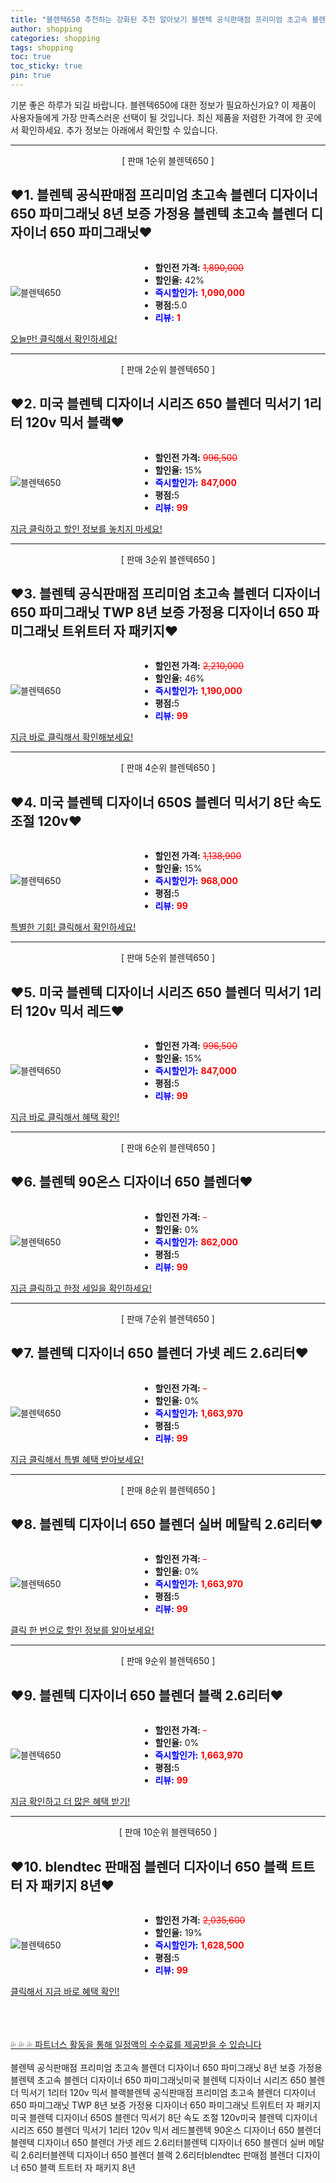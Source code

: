 ```yaml
---
title: "블렌텍650 추천하는 강화된 추천 알아보기 블렌텍 공식판매점 프리미엄 초고속 블렌더"
author: shopping
categories: shopping
tags: shopping
toc: true
toc_sticky: true
pin: true
---
```

기분 좋은 하루가 되길 바랍니다. 블렌텍650에 대한 정보가 필요하신가요?  이 제품이 사용자들에게 가장 만족스러운 선택이 될 것입니다. 최신 제품을 저렴한 가격에 한 곳에서 확인하세요. 추가 정보는 아래에서 확인할 수 있습니다.

---
<p class="toplist" style="margin: 0 auto; display: block; width: fit-content;">[ 판매 1순위 블렌텍650 ]</p>

<h2><strong>❤️1. 블렌텍 공식판매점 프리미엄 초고속 블렌더 디자이너 650 파미그래닛 8년 보증 가정용 블렌텍 초고속 블렌더 디자이너 650 파미그래닛❤️</strong></h2>

<div style="display: flex; align-items: center;">
    <div style="flex: 0.4;">
        <img src="https://thumbnail8.coupangcdn.com/thumbnails/remote/230x230ex/image/vendor_inventory/2548/bbf48de8642fface1a23b76526b31a77de27f40e911db9ec4b066dbc36c6.jpg" alt="블렌텍650" style="max-width: 100%;">
    </div>
    <div style="flex: 0.6; margin-left: 10px;">
        <ul>
            <li><strong>할인전 가격:</strong> <del style="color: red;">1,890,000</del></li>
            <li><strong>할인율:</strong> 42%</li>
            <li><span style='color:blue'><strong>즉시할인가:</strong></span> <span style='color:red'><strong>1,090,000</strong></span></li>
            <li><strong>평점:</strong>5.0</li>
            <li><span style='color:blue'><strong>리뷰:</strong></span> <span style='color:red'><strong>1</strong></span></li>
        </ul>
    </div>
</div>
<div class="center">
    <a href="https://William4Davisa.github.io?lptag=AF9450613&subid=githubio&pageKey=6702585990&traceid=V0-153&itemId=15530426306&vendorItemId=82749630137" class="myButton">
        오늘만! 클릭해서 확인하세요!
    </a>
</div>


---
<p class="toplist" style="margin: 0 auto; display: block; width: fit-content;">[ 판매 2순위 블렌텍650 ]</p>

<h2><strong>❤️2. 미국 블렌텍 디자이너 시리즈 650 블렌더 믹서기 1리터 120v 믹서 블랙❤️</strong></h2>

<div style="display: flex; align-items: center;">
    <div style="flex: 0.4;">
        <img src="https://thumbnail6.coupangcdn.com/thumbnails/remote/230x230ex/image/vendor_inventory/cc27/000ba26e51ee1e093b03078f9278b05d8ded96353481dd25c2087a052dfc.png" alt="블렌텍650" style="max-width: 100%;">
    </div>
    <div style="flex: 0.6; margin-left: 10px;">
        <ul>
            <li><strong>할인전 가격:</strong> <del style="color: red;">996,500</del></li>
            <li><strong>할인율:</strong> 15%</li>
            <li><span style='color:blue'><strong>즉시할인가:</strong></span> <span style='color:red'><strong>847,000</strong></span></li>
            <li><strong>평점:</strong>5</li>
            <li><span style='color:blue'><strong>리뷰:</strong></span> <span style='color:red'><strong>99</strong></span></li>
        </ul>
    </div>
</div>
<div class="center">
    <a href="https://William4Davisa.github.io?lptag=AF9450613&subid=githubio&pageKey=8200264682&traceid=V0-153&itemId=23503686838&vendorItemId=90530107141" class="myButton">
        지금 클릭하고 할인 정보를 놓치지 마세요!
    </a>
</div>


---
<p class="toplist" style="margin: 0 auto; display: block; width: fit-content;">[ 판매 3순위 블렌텍650 ]</p>

<h2><strong>❤️3. 블렌텍 공식판매점 프리미엄 초고속 블렌더 디자이너 650 파미그래닛 TWP 8년 보증 가정용 디자이너 650  파미그래닛 트위트터 자 패키지❤️</strong></h2>

<div style="display: flex; align-items: center;">
    <div style="flex: 0.4;">
        <img src="https://thumbnail9.coupangcdn.com/thumbnails/remote/230x230ex/image/vendor_inventory/4bf4/879263aaeba44077284e1a686b0bf69d11c09655642c5e7a534c6ff8ceb0.jpg" alt="블렌텍650" style="max-width: 100%;">
    </div>
    <div style="flex: 0.6; margin-left: 10px;">
        <ul>
            <li><strong>할인전 가격:</strong> <del style="color: red;">2,210,000</del></li>
            <li><strong>할인율:</strong> 46%</li>
            <li><span style='color:blue'><strong>즉시할인가:</strong></span> <span style='color:red'><strong>1,190,000</strong></span></li>
            <li><strong>평점:</strong>5</li>
            <li><span style='color:blue'><strong>리뷰:</strong></span> <span style='color:red'><strong>99</strong></span></li>
        </ul>
    </div>
</div>
<div class="center">
    <a href="https://William4Davisa.github.io?lptag=AF9450613&subid=githubio&pageKey=7053206091&traceid=V0-153&itemId=17468618846&vendorItemId=84636328368" class="myButton">
        지금 바로 클릭해서 확인해보세요!
    </a>
</div>


---
<p class="toplist" style="margin: 0 auto; display: block; width: fit-content;">[ 판매 4순위 블렌텍650 ]</p>

<h2><strong>❤️4. 미국 블렌텍 디자이너 650S 블렌더 믹서기 8단 속도 조절 120v❤️</strong></h2>

<div style="display: flex; align-items: center;">
    <div style="flex: 0.4;">
        <img src="https://thumbnail6.coupangcdn.com/thumbnails/remote/230x230ex/image/vendor_inventory/461e/515ea60ab70c19ebdda9501e603f05223ccd972ba2214921a8b823f92c66.png" alt="블렌텍650" style="max-width: 100%;">
    </div>
    <div style="flex: 0.6; margin-left: 10px;">
        <ul>
            <li><strong>할인전 가격:</strong> <del style="color: red;">1,138,900</del></li>
            <li><strong>할인율:</strong> 15%</li>
            <li><span style='color:blue'><strong>즉시할인가:</strong></span> <span style='color:red'><strong>968,000</strong></span></li>
            <li><strong>평점:</strong>5</li>
            <li><span style='color:blue'><strong>리뷰:</strong></span> <span style='color:red'><strong>99</strong></span></li>
        </ul>
    </div>
</div>
<div class="center">
    <a href="https://William4Davisa.github.io?lptag=AF9450613&subid=githubio&pageKey=8200277604&traceid=V0-153&itemId=23503743307&vendorItemId=90530163392" class="myButton">
        특별한 기회! 클릭해서 확인하세요!
    </a>
</div>


---
<p class="toplist" style="margin: 0 auto; display: block; width: fit-content;">[ 판매 5순위 블렌텍650 ]</p>

<h2><strong>❤️5. 미국 블렌텍 디자이너 시리즈 650 블렌더 믹서기 1리터 120v 믹서 레드❤️</strong></h2>

<div style="display: flex; align-items: center;">
    <div style="flex: 0.4;">
        <img src="https://thumbnail6.coupangcdn.com/thumbnails/remote/230x230ex/image/vendor_inventory/cc27/000ba26e51ee1e093b03078f9278b05d8ded96353481dd25c2087a052dfc.png" alt="블렌텍650" style="max-width: 100%;">
    </div>
    <div style="flex: 0.6; margin-left: 10px;">
        <ul>
            <li><strong>할인전 가격:</strong> <del style="color: red;">996,500</del></li>
            <li><strong>할인율:</strong> 15%</li>
            <li><span style='color:blue'><strong>즉시할인가:</strong></span> <span style='color:red'><strong>847,000</strong></span></li>
            <li><strong>평점:</strong>5</li>
            <li><span style='color:blue'><strong>리뷰:</strong></span> <span style='color:red'><strong>99</strong></span></li>
        </ul>
    </div>
</div>
<div class="center">
    <a href="https://William4Davisa.github.io?lptag=AF9450613&subid=githubio&pageKey=8200264682&traceid=V0-153&itemId=23503686843&vendorItemId=90530107147" class="myButton">
        지금 바로 클릭해서 혜택 확인!
    </a>
</div>


---
<p class="toplist" style="margin: 0 auto; display: block; width: fit-content;">[ 판매 6순위 블렌텍650 ]</p>

<h2><strong>❤️6. 블렌텍 90온스 디자이너 650 블렌더❤️</strong></h2>

<div style="display: flex; align-items: center;">
    <div style="flex: 0.4;">
        <img src="https://thumbnail10.coupangcdn.com/thumbnails/remote/230x230ex/image/vendor_inventory/fa89/677b7d54e9a0dbef9f02bd6f7fcd594b82487d306470d3b94e32250cf5fc.jpg" alt="블렌텍650" style="max-width: 100%;">
    </div>
    <div style="flex: 0.6; margin-left: 10px;">
        <ul>
            <li><strong>할인전 가격:</strong> <del style="color: red;">-</del></li>
            <li><strong>할인율:</strong> 0%</li>
            <li><span style='color:blue'><strong>즉시할인가:</strong></span> <span style='color:red'><strong>862,000</strong></span></li>
            <li><strong>평점:</strong>5</li>
            <li><span style='color:blue'><strong>리뷰:</strong></span> <span style='color:red'><strong>99</strong></span></li>
        </ul>
    </div>
</div>
<div class="center">
    <a href="https://William4Davisa.github.io?lptag=AF9450613&subid=githubio&pageKey=7080175298&traceid=V0-153&itemId=17610308590&vendorItemId=86014144847" class="myButton">
        지금 클릭하고 한정 세일을 확인하세요!
    </a>
</div>


---
<p class="toplist" style="margin: 0 auto; display: block; width: fit-content;">[ 판매 7순위 블렌텍650 ]</p>

<h2><strong>❤️7. 블렌텍 디자이너 650 블렌더 가넷 레드 2.6리터❤️</strong></h2>

<div style="display: flex; align-items: center;">
    <div style="flex: 0.4;">
        <img src="https://thumbnail8.coupangcdn.com/thumbnails/remote/230x230ex/image/vendor_inventory/af77/408b1ad5de8d442304e70bd68d03d0e1ff93490124fd52c5afd88e8ad4ae.jpg" alt="블렌텍650" style="max-width: 100%;">
    </div>
    <div style="flex: 0.6; margin-left: 10px;">
        <ul>
            <li><strong>할인전 가격:</strong> <del style="color: red;">-</del></li>
            <li><strong>할인율:</strong> 0%</li>
            <li><span style='color:blue'><strong>즉시할인가:</strong></span> <span style='color:red'><strong>1,663,970</strong></span></li>
            <li><strong>평점:</strong>5</li>
            <li><span style='color:blue'><strong>리뷰:</strong></span> <span style='color:red'><strong>99</strong></span></li>
        </ul>
    </div>
</div>
<div class="center">
    <a href="https://William4Davisa.github.io?lptag=AF9450613&subid=githubio&pageKey=7881733571&traceid=V0-153&itemId=21556690983&vendorItemId=88609280631" class="myButton">
        지금 클릭해서 특별 혜택 받아보세요!
    </a>
</div>


---
<p class="toplist" style="margin: 0 auto; display: block; width: fit-content;">[ 판매 8순위 블렌텍650 ]</p>

<h2><strong>❤️8. 블렌텍 디자이너 650 블렌더 실버 메탈릭 2.6리터❤️</strong></h2>

<div style="display: flex; align-items: center;">
    <div style="flex: 0.4;">
        <img src="https://thumbnail6.coupangcdn.com/thumbnails/remote/230x230ex/image/vendor_inventory/f70f/747aaa42e87b372a533bc1d23c96110679dabad0dd28706241fba9ef98c7.jpg" alt="블렌텍650" style="max-width: 100%;">
    </div>
    <div style="flex: 0.6; margin-left: 10px;">
        <ul>
            <li><strong>할인전 가격:</strong> <del style="color: red;">-</del></li>
            <li><strong>할인율:</strong> 0%</li>
            <li><span style='color:blue'><strong>즉시할인가:</strong></span> <span style='color:red'><strong>1,663,970</strong></span></li>
            <li><strong>평점:</strong>5</li>
            <li><span style='color:blue'><strong>리뷰:</strong></span> <span style='color:red'><strong>99</strong></span></li>
        </ul>
    </div>
</div>
<div class="center">
    <a href="https://William4Davisa.github.io?lptag=AF9450613&subid=githubio&pageKey=7881742144&traceid=V0-153&itemId=21556747388&vendorItemId=88609336458" class="myButton">
        클릭 한 번으로 할인 정보를 알아보세요!
    </a>
</div>


---
<p class="toplist" style="margin: 0 auto; display: block; width: fit-content;">[ 판매 9순위 블렌텍650 ]</p>

<h2><strong>❤️9. 블렌텍 디자이너 650 블렌더 블랙 2.6리터❤️</strong></h2>

<div style="display: flex; align-items: center;">
    <div style="flex: 0.4;">
        <img src="https://thumbnail9.coupangcdn.com/thumbnails/remote/230x230ex/image/vendor_inventory/3d10/6141b8ac6790ab7242e3148ab74fe7a1beda32b92524369153646416fa31.jpg" alt="블렌텍650" style="max-width: 100%;">
    </div>
    <div style="flex: 0.6; margin-left: 10px;">
        <ul>
            <li><strong>할인전 가격:</strong> <del style="color: red;">-</del></li>
            <li><strong>할인율:</strong> 0%</li>
            <li><span style='color:blue'><strong>즉시할인가:</strong></span> <span style='color:red'><strong>1,663,970</strong></span></li>
            <li><strong>평점:</strong>5</li>
            <li><span style='color:blue'><strong>리뷰:</strong></span> <span style='color:red'><strong>99</strong></span></li>
        </ul>
    </div>
</div>
<div class="center">
    <a href="https://William4Davisa.github.io?lptag=AF9450613&subid=githubio&pageKey=7881740763&traceid=V0-153&itemId=21556740192&vendorItemId=88609328946" class="myButton">
        지금 확인하고 더 많은 혜택 받기!
    </a>
</div>


---
<p class="toplist" style="margin: 0 auto; display: block; width: fit-content;">[ 판매 10순위 블렌텍650 ]</p>

<h2><strong>❤️10. blendtec 판매점 블렌더 디자이너 650 블랙 트트터 자 패키지 8년❤️</strong></h2>

<div style="display: flex; align-items: center;">
    <div style="flex: 0.4;">
        <img src="https://thumbnail8.coupangcdn.com/thumbnails/remote/230x230ex/image/vendor_inventory/7168/2bf07428ff37edf1128864873347079218a8b9af7e27a1c2ae2631250cb6.jpg" alt="블렌텍650" style="max-width: 100%;">
    </div>
    <div style="flex: 0.6; margin-left: 10px;">
        <ul>
            <li><strong>할인전 가격:</strong> <del style="color: red;">2,035,600</del></li>
            <li><strong>할인율:</strong> 19%</li>
            <li><span style='color:blue'><strong>즉시할인가:</strong></span> <span style='color:red'><strong>1,628,500</strong></span></li>
            <li><strong>평점:</strong>5</li>
            <li><span style='color:blue'><strong>리뷰:</strong></span> <span style='color:red'><strong>99</strong></span></li>
        </ul>
    </div>
</div>
<div class="center">
    <a href="https://William4Davisa.github.io?lptag=AF9450613&subid=githubio&pageKey=7418556948&traceid=V0-153&itemId=19238435807&vendorItemId=86354754751" class="myButton">
        클릭해서 지금 바로 혜택 확인!
    </a>
</div>

<br><br><br>[💦 💦 💦 파트너스 활동을 통해 일정액의 수수료를 제공받을 수 있습니다](https://link.coupang.com/a/bcpT2c)<br><br>블렌텍 공식판매점 프리미엄 초고속 블렌더 디자이너 650 파미그래닛 8년 보증 가정용 블렌텍 초고속 블렌더 디자이너 650 파미그래닛미국 블렌텍 디자이너 시리즈 650 블렌더 믹서기 1리터 120v 믹서 블랙블렌텍 공식판매점 프리미엄 초고속 블렌더 디자이너 650 파미그래닛 TWP 8년 보증 가정용 디자이너 650  파미그래닛 트위트터 자 패키지미국 블렌텍 디자이너 650S 블렌더 믹서기 8단 속도 조절 120v미국 블렌텍 디자이너 시리즈 650 블렌더 믹서기 1리터 120v 믹서 레드블렌텍 90온스 디자이너 650 블렌더블렌텍 디자이너 650 블렌더 가넷 레드 2.6리터블렌텍 디자이너 650 블렌더 실버 메탈릭 2.6리터블렌텍 디자이너 650 블렌더 블랙 2.6리터blendtec 판매점 블렌더 디자이너 650 블랙 트트터 자 패키지 8년